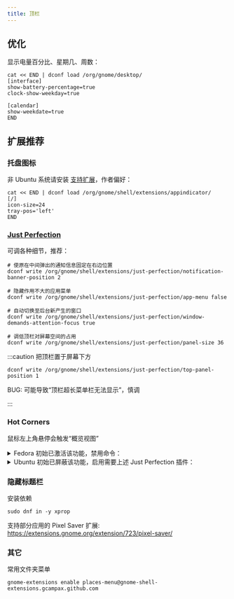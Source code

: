 ```yaml
---
title: 顶栏
---
```


## 优化

显示电量百分比、星期几、周数：

```shell
cat << END | dconf load /org/gnome/desktop/
[interface]
show-battery-percentage=true
clock-show-weekday=true

[calendar]
show-weekdate=true
END
```

## 扩展推荐

### 托盘图标

非 Ubuntu 系统请安装 [支持扩展](https://extensions.gnome.org/extension/615/appindicator-support/)，作者偏好：

```shell
cat << END | dconf load /org/gnome/shell/extensions/appindicator/
[/]
icon-size=24
tray-pos='left'
END
```

### [Just Perfection](https://extensions.gnome.org/extension/3843/just-perfection/)

可调各种细节，推荐：

```shell
# 使原在中间弹出的通知信息固定在右边位置
dconf write /org/gnome/shell/extensions/just-perfection/notification-banner-position 2

# 隐藏作用不大的应用菜单
dconf write /org/gnome/shell/extensions/just-perfection/app-menu false

# 自动切换至后台新产生的窗口
dconf write /org/gnome/shell/extensions/just-perfection/window-demands-attention-focus true

# 调低顶栏对屏幕空间的占用
dconf write /org/gnome/shell/extensions/just-perfection/panel-size 36
```

:::caution 把顶栏置于屏幕下方

    dconf write /org/gnome/shell/extensions/just-perfection/top-panel-position 1

BUG: 可能导致“顶栏超长菜单栏无法显示”，慎调

:::

### Hot Corners

鼠标左上角悬停会触发“概览视图”

<details className="let-details-to-gray">
    <summary>Fedora 初始已激活该功能，禁用命令：</summary>

    gsettings set org.gnome.desktop enable-hot-corners false

</details>

<details className="let-details-to-gray">
    <summary>Ubuntu 初始已屏蔽该功能，启用需要上述 Just Perfection 插件：</summary>

    dconf write /org/gnome/shell/extensions/just-perfection/hot-corner true

</details>

### 隐藏标题栏

安装依赖

    sudo dnf in -y xprop

支持部分应用的 Pixel Saver 扩展: https://extensions.gnome.org/extension/723/pixel-saver/

<!--
### gtk-title-bar

https://extensions.gnome.org/extension/1732/gtk-title-bar/
-->

### 其它

常用文件夹菜单

    gnome-extensions enable places-menu@gnome-shell-extensions.gcampax.github.com
